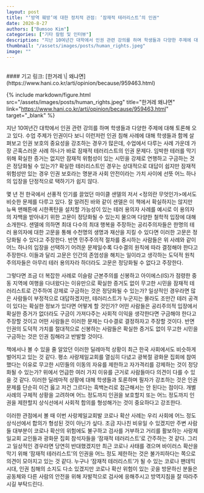 ```yaml
---
layout: post
title: "‘방역 훼방’에 대한 정치적 관점: ‘잠재적 테러리스트’의 인권"
date: 2020-8-27
authors: ["Bumsoo Kim"]
categories: ["기타 칼럼 및 인터뷰"]
description: "지난 10여년간 대학에서 인권 관련 강의를 하며 학생들과 다양한 주제에 대해 토론해 오고 있다. 수업 주제가 인권이다 보니 이런저런 인권 침해 사례에 대해 학생들과 함께 살펴보고 인권 보호의 중요성을 강조하는 경우가 많은데, 수업에서 다루는 사례 가운데 가장 곤혹스러운 사례 하나가 바로 잠재적 테러리스트의 인권 문제다."
thumbnail: "/assets/images/posts/human_rights.jpeg"
image: ""
---
```


<br>
#### 기고 링크: [한겨레 \| 왜냐면](https://www.hani.co.kr/arti/opinion/because/959463.html)

{% include markdown/figure.html src="/assets/images/posts/human_rights.jpeg" title="한겨레 왜냐면" link="https://www.hani.co.kr/arti/opinion/because/959463.html" target="_blank" %}

지난 10여년간 대학에서 인권 관련 강의를 하며 학생들과 다양한 주제에 대해 토론해 오고 있다. 수업 주제가 인권이다 보니 이런저런 인권 침해 사례에 대해 학생들과 함께 살펴보고 인권 보호의 중요성을 강조하는 경우가 많은데, 수업에서 다루는 사례 가운데 가장 곤혹스러운 사례 하나가 바로 잠재적 테러리스트의 인권 문제다. 임박한 테러를 막기 위해 확실한 증거는 없지만 잠재적 위험성이 있는 시민을 강제로 연행하고 구금하는 것은 정당화될 수 있는가? 확실한 테러리스트인 경우는 상대적으로 대답이 쉽지만 잠재적 위험성만 있는 경우 인권 보호라는 명분과 사회 안전이라는 가치 사이에 선뜻 어느 하나의 입장을 단정적으로 택하기가 쉽지 않다.

몇 년 전 한국에서 선풍적 인기를 끌었던 마이클 샌델의 저서 <정의란 무엇인가>에서도 비슷한 문제를 다루고 있다. 잘 알려진 바와 같이 샌델은 이 책에서 확실하지는 않지만 뉴욕 맨해튼에 시한폭탄을 설치할 가능성이 있는 테러 용의자 사례를 예시로 이 용의자의 자백을 받아내기 위한 고문이 정당화될 수 있는지 물으며 다양한 철학적 입장에 대해 소개한다. 샌델에 의하면 최대 다수의 최대 행복을 주장하는 공리주의자들은 한명의 테러 용의자에 대한 고문을 통해 수천명의 생명과 재산을 지킬 수 있다면 이러한 고문은 정당화될 수 있다고 주장한다. 반면 민주주의적 절차를 중시하는 사람들은 위 사례와 같이 어느 하나의 입장을 선택하기 어려운 문제일수록 다수결의 원칙에 따라 결정해야 한다고 주장한다. 이들과 달리 고문은 인간의 존엄성을 해치는 일이라고 생각하는 도덕적 원칙주의자들은 아무리 테러 용의자라 하더라도 고문은 정당화될 수 없다고 주장한다.

그렇다면 조금 더 복잡한 사례로 이슬람 근본주의를 신봉하고 아이에스(IS)가 점령한 중동 지역에 여행을 다녀왔다는 이유만으로 확실한 증거도 없이 무고한 시민을 잠재적 테러리스트로 간주하여 강제로 구금하는 것은 정당화될 수 있는가? 일상적인 경우라면 많은 사람들이 부정적으로 대답하겠지만, 테러리스트가 누군지는 몰라도 조만간 테러 공격이 있다는 확실한 정보가 있다면 어떻게 할 것인가? 어떤 사람들은 공리주의적 입장에서 확실한 증거가 없더라도 구금이 가져다주는 사회적 이익을 생각한다면 구금해야 한다고 주장할 것이고 어떤 사람들은 이러한 문제는 다수결로 결정하자고 주장할 것이다. 반면 인권의 도덕적 가치를 절대적으로 신봉하는 사람들은 확실한 증거도 없이 무고한 시민을 구금하는 것은 인권 침해라고 반발할 것이다.

책에서나 볼 수 있을 줄 알았던 이러한 딜레마적 상황이 최근 한국 사회에서도 비슷하게 벌어지고 있는 것 같다. 평소 사랑제일교회를 열심히 다녔고 광복절 광화문 집회에 참여했다는 이유로 무고한 시민들의 이동의 자유를 제한하고 자가격리를 강제하는 것이 정당화될 수 있는가? 위에서 언급한 여러 가지 이유를 근거로 사람들마다 의견이 다를 수 있을 것 같다. 이러한 딜레마적 상황에 대해 학생들과 토론하며 필자가 강조하는 것은 인권 문제를 단순히 이건 옳고 저건 그르다는 흑백논리로 접근해서는 안 된다는 점이다. 개별 사례의 구체적 상황을 고려하며 어느 정도까지 인권을 보호할지 또는 어느 정도까지 인권을 제한할지 상식선에서 사회적 합의를 형성해가는 것이 중요하다고 강조한다.

이러한 관점에서 볼 때 이번 사랑제일교회발 코로나 확산 사례는 우리 사회에 어느 정도 상식선에서 합의가 형성된 것이 아닌가 싶다. 조금 지나친 비유일 수 있겠지만 주변 사람들 대부분이 코로나 확산의 위험에도 불구하고 검사를 거부하고 거리를 활보하는 사랑제일교회 교인들과 광화문 집회 참석자들을 ‘잠재적 테러리스트’로 간주하는 것 같다. 그리고 일상적인 경우라면 당연히 반대했겠지만 최근 코로나 사태를 겪으며 바이러스 확산을 막기 위해 ‘잠재적 테러리스트’의 인권을 어느 정도 제한하는 것은 불가피하다는 쪽으로 의견이 모아지고 있는 것 같다. 누구나 ‘잠재적 테러리스트’가 될 수 있는 코로나 팬데믹 시대, 인권 침해의 소지도 다소 있겠지만 코로나 확산 위험이 있는 곳을 방문하신 분들은 공동체와 다른 사람의 안전을 위해 자발적으로 검사에 응해주시고 방역지침을 잘 따라주시길 부탁드린다.

<br>
